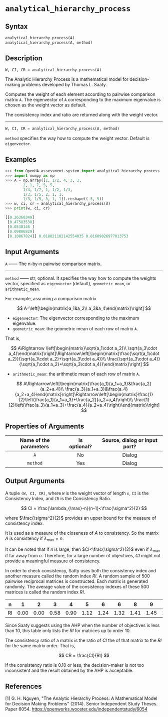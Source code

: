 # `analytical_hierarchy_process`

## Syntax

```python
analytical_hierarchy_process(A)
analytical_hierarchy_process(A, method)
```

## Description

```python
W, CI, CR = analytical_hierarchy_process(A)
```

The Analytic Hierarchy Process is a mathematical model for decision-making problems developed by Thomas L. Saaty.

Computes the weight of each element according to pairwise comparison matrix `A`.
The eigenvector of `A` corresponding to the maximum eigenvalue is chosen as the weight vector as default.

The consistency index and ratio are returned along with the weight vector.

---

```python
W, CI, CR = analytical_hierarchy_process(A, method)
```

`method` specifies the way how to compute the weight vector.
Default is `eigenvector`.

## Examples

```python
>>> from OpenHA.assessment.system import analytical_hierarchy_process
>>> import numpy as np
>>> A = np.array([1, 1/2, 4, 3, 3,
        2, 1, 7, 5, 5,
        1/4, 1/7, 1, 1/2, 1/3,
        1/3, 1/5, 2, 1, 1,
        1/3, 1/5, 3, 1, 1]).reshape((-5, 5))
>>> w, ci, cr = analytical_hierarchy_process(A)
>>> print(w, ci, cr)

[[0.26360349]
 [0.47583538]
 [0.0538146 ]
 [0.09806829]
 [0.10867824]] 0.018021102142554035 0.01609026977013753

```

## Input Arguments

`A` —— The n-by-n pairwise comparison matrix.

---

`method` —— str, optional. It specifies the way how to compute the weights vector, specified as `eigenvector` (default), `geometric_mean`, or `arithmetic_mean`.

For example, assuming a comparison matrix

$$
A=\left[\begin{matrix}a_1&a_2\\ a_3&a_4\end{matrix}\right]
$$

- `eigenvector`: The eigenvector corresponding to the maximum eigenvalue.
- `geometric_mean`: the geometric mean of each row of matrix `A`.

That is,

$$
A\Rightarrow
\left[\begin{matrix}\sqrt{a_1\cdot a_2}\\ \sqrt{a_3\cdot a_4}\end{matrix}\right]\Rightarrow\left[\begin{matrix}\frac{\sqrt{a_1\cdot a_2}}{\sqrt{a_1\cdot a_2}+\sqrt{a_3\cdot a_4}}\\ \frac{\sqrt{a_3\cdot a_4}}{\sqrt{a_1\cdot a_2}+\sqrt{a_3\cdot a_4}}\end{matrix}\right]
$$

- `arithmetic_mean`: the arithmetic mean of each row of matrix `A`.

$$
A\Rightarrow\left[\begin{matrix}\frac{a_1}{a_1+a_3}&\frac{a_2}{a_2+a_4}\\ \frac{a_3}{a_1+a_3}&\frac{a_4}{a_2+a_4}\end{matrix}\right]\Rightarrow\left[\begin{matrix}\frac{1}{2}\left(\frac{a_1}{a_1+a_3}+\frac{a_2}{a_2+a_4}\right)\\ \frac{1}{2}\left(\frac{a_3}{a_1+a_3}+\frac{a_4}{a_2+a_4}\right)\end{matrix}\right]
$$

## Properties of Arguments

| Name of the parameters | Is optional? | Source, dialog or input port? |
| :--------------------: | :----------: | :---------------------------: |
|          `A`           |      No      |            Dialog             |
|        `method`        |     Yes      |            Dialog             |

## Output Arguments

A tuple `(W, CI, CR)`, where `W` is the weight vector of length `n`, `CI` is the Consistency Index, and `CR` is the Consistency Ratio.

$$
CI = \frac{\lambda_{\max}-n}{n-1}<\frac{\sigma^2}{2}
$$

where $\frac{\sigma^2}{2}$ provides an upper bound for the measure of consistency index.

It is used as a measure of the closeness of $A$ to consistency.
So the matrix $A$ is consistency if $\lambda_{\max}=n$.

It can be noted that if $n$ is large, then $CI<\frac{\sigma^2}{2}$ even if $\lambda_{\max}$ if far away from $n$.
Therefore, for a large number of objectives, $CI$ might not provide a meaningful measure of consistency.

In order to check consistency, Satty uses both the consistency index and another measure called the random index $RI$.
A random sample of 500 pairwise reciprocal matrices is constructed.
Each matrix is generated randomly.
The average value of the consistency indexes of these 500 matrices is called
the random index $RI$.

|  n  |  1   |  2   |  3   |  4   |  5   |  6   |  6   |  8   |  9   |  10  |
| :-: | :--: | :--: | :--: | :--: | :--: | :--: | :--: | :--: | :--: | :--: |
| RI  | 0.00 | 0.00 | 0.58 | 0.90 | 1.12 | 1.24 | 1.32 | 1.41 | 1.45 | 1.49 |

Since Saaty suggests using the AHP
when the number of objectives is less than 10, this table only lists the $RI$ for
matrices up to order 10.

The consistency ratio of a matrix is the ratio of $CI$ the of that matrix
to the $RI$ for the same matrix order.
That is,

$$
CR = \frac{CI}{RI}
$$

If the consistency ratio is 0.10 or less, the decision-maker is not too
inconsistent and the result obtained by the AHP is acceptable.

## References

[1] G. H. Nguyen, "The Analytic Hierarchy Process: A Mathematical Model for Decision Making Problems" (2014). Senior Independent Study Theses. Paper 6054. https://openworks.wooster.edu/independentstudy/6054
